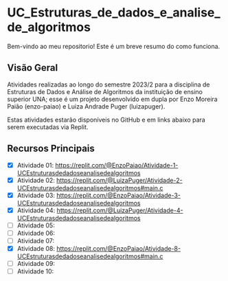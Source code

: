 # UC_Estruturas_de_dados_e_analise_de_algoritmos

Bem-vindo ao meu repositorio! Este é um breve resumo do como funciona.

## Visão Geral

Atividades realizadas ao longo do semestre 2023/2 para a disciplina de Estruturas de Dados e Análise de Algoritmos da instituição de ensino superior UNA; esse é um projeto desenvolvido em dupla por Enzo Moreira Paião (enzo-paiao) e Luiza Andrade Puger (luizapuger). 

Estas atividades estarão disponíveis no GitHub e em links abaixo para serem executadas via Replit.

## Recursos Principais

- [x] Atividade 01: https://replit.com/@EnzoPaiao/Atividade-1-UCEstruturasdedadoseanalisedealgoritmos
- [x] Atividade 02: https://replit.com/@LuizaPuger/Atividade-2-UCEstruturasdedadoseanalisedealgoritmos#main.c
- [x] Atividade 03: https://replit.com/@EnzoPaiao/Atividade-3-UCEstruturasdedadoseanalisedealgoritmos
- [x] Atividade 04: https://replit.com/@LuizaPuger/Atividade-4-UCEstruturasdedadoseanalisedealgoritmos
- [ ] Atividade 05:
- [ ] Atividade 06:
- [ ] Atividade 07:
- [x] Atividade 08: https://replit.com/@EnzoPaiao/Atividade-8-UCEstruturasdedadoseanalisedealgoritmos#main.c
- [ ] Atividade 09:
- [ ] Atividade 10:
